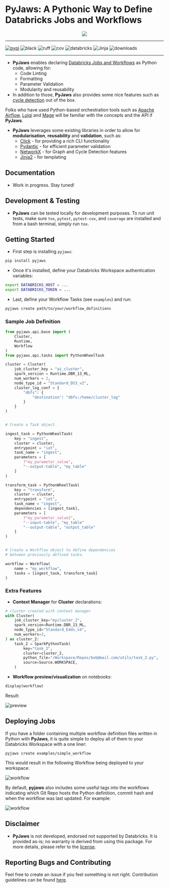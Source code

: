 # PyJaws: A Pythonic Way to Define Databricks Jobs and Workflows

<p align="center">
        <img src="https://raw.githubusercontent.com/rafaelpierre/pyjaws/main/img/pyjaws.png" class="align-center" />
    </a>
</p>

<hr />

[![pypi](https://img.shields.io/badge/pypi-0.1.5-brightgreen?style=for-the-badge)](https://pypi.org/project/pyjaws/) ![black](https://img.shields.io/badge/code%20style-black-000000.svg?style=for-the-badge) ![ruff](https://img.shields.io/badge/lint-ruff-gold?style=for-the-badge) ![cov](https://raw.githubusercontent.com/rafaelpierre/pyjaws/main/img/coverage.svg) ![databricks](https://img.shields.io/badge/Databricks-FF3621.svg?style=for-the-badge&logo=Databricks&logoColor=white) ![Jinja](https://img.shields.io/badge/jinja-white.svg?style=for-the-badge&logo=jinja&logoColor=black) ![downloads](https://img.shields.io/pypi/dm/pyjaws?style=for-the-badge)

<hr />

* **PyJaws** enables declaring [Databricks Jobs and Workflows](https://docs.databricks.com/workflows/index.html) as Python code, allowing for:
  * Code Linting
  * Formatting
  * Parameter Validation
  * Modularity and reusability
* In addition to those, **PyJaws** also provides some nice features such as [cycle detection](https://networkx.org/documentation/stable/reference/algorithms/cycles.html) out of the box.

Folks who have used Python-based orchestration tools such as [Apache Airflow](https://airflow.apache.org/), [Luigi](https://luigi.readthedocs.io/en/stable/) and [Mage](https://pypi.org/project/mage-ai/) will be familiar with the concepts and the API if **PyJaws**.

* **PyJaws** leverages some existing libraries in order to allow for **modularisation**, **reusability** and **validation**, such as:
  * [Click](https://click.palletsprojects.com/en/8.1.x/) - for providing a rich CLI functionality
  * [Pydantic](https://docs.pydantic.dev/latest/) - for efficient parameter validation
  * [NetworkX](https://networkx.org/) - for Graph and Cycle Detection features
  * [Jinja2](https://jinja.palletsprojects.com/en/3.1.x/) - for templating

## Documentation

* Work in progress. Stay tuned!

## Development & Testing

* **PyJaws** can be tested locally for development purposes. To run unit tests, make sure `tox`, `pytest`, `pytest-cov`, and `coverage` are installed and from a bash terminal, simply run `tox`.

## Getting Started

* First step is installing `pyjaws`:

```bash
pip install pyjaws
```

* Once it's installed, define your Databricks Workspace authentication variables:

```bash
export DATABRICKS_HOST = ...
export DATABRICKS_TOKEN = ...
```

* Last, define your Workflow Tasks (see `examples`) and run:

```bash
pyjaws create path/to/your/workflow_definitions
```

### Sample Job Definition

```python
from pyjaws.api.base import (
    Cluster,
    Runtime,
    Workflow
)
from pyjaws.api.tasks import PythonWheelTask

cluster = Cluster(
    job_cluster_key = "ai_cluster",
    spark_version = Runtime.DBR_13_ML,
    num_workers = 2,
    node_type_id = "Standard_DS3_v2",
    cluster_log_conf = {
        "dbfs": {
            "destination": "dbfs:/home/cluster_log"
        }
    }
)


# Create a Task object.

ingest_task = PythonWheelTask(
    key = "ingest",
    cluster = cluster,
    entrypoint = "iot",
    task_name = "ingest",
    parameters = [
        f"my_parameter_value",
        "--output-table", "my_table"
    ]
)

transform_task = PythonWheelTask(
    key = "transform",
    cluster = cluster,
    entrypoint = "iot",
    task_name = "ingest",
    dependencies = [ingest_task],
    parameters = [
        f"my_parameter_value2",
        "--input-table", "my_table"
        "--output-table", "output_table"
    ]
)


# Create a Workflow object to define dependencies
# between previously defined tasks.

workflow = Workflow(
    name = "my_workflow",
    tasks = [ingest_task, transform_task]
)
```

### Extra Features

* **Context Manager** for **Cluster** declarations:

```python
# cluster created with context manager
with Cluster(
    job_cluster_key="mycluster_2",
    spark_version=Runtime.DBR_13_ML,
    node_type_id="Standard_E4ds_v4",
    num_workers=3,
) as cluster_2:
    task_2 = SparkPythonTask(
        key="task_2",
        cluster=cluster_2,
        python_file="/Workspace/Repos/bob@mail.com/utils/task_2.py",
        source=Source.WORKSPACE,
    )
```

* **Workflow preview/visualization** on notebooks:

```python
display(workflow)
```
Result:

![preview](https://github.com/rafaelpierre/pyjaws/blob/main/img/preview.png?raw=true "Preview")

## Deploying Jobs

If you have a folder containing multiple workflow definition files written in Python with **PyJaws**, it is quite simple to deploy all of them to your Databricks Workspace with a one liner:

`pyjaws create examples/simple_workflow`

This would result in the following Workflow being deployed to your workspace:

![workflow](https://github.com/rafaelpierre/pyjaws/blob/main/img/workflow.png?raw=true "Workflow")

By default, **pyjaws** also includes some useful tags into the workflows indicating which Git Repo hosts the Python definition, commit hash and when the workflow was last updated. For example:

![workflow](https://github.com/rafaelpierre/pyjaws/blob/main/img/tags.png?raw=true "Workflow")

## Disclaimer

* **PyJaws** is not developed, endorsed not supported by Databricks. It is provided as-is; no warranty is derived from using this package. For more details, please refer to the [license](https://github.com/rafaelpierre/pyjaws/blob/main/LICENSE.md).

## Reporting Bugs and Contributing

Feel free to create an issue if you feel something is not right. Contribution guidelines can be found [here](https://githubcom/rafaelpierre/pyjaws/blob/main/CONTRIBUTING.md).
